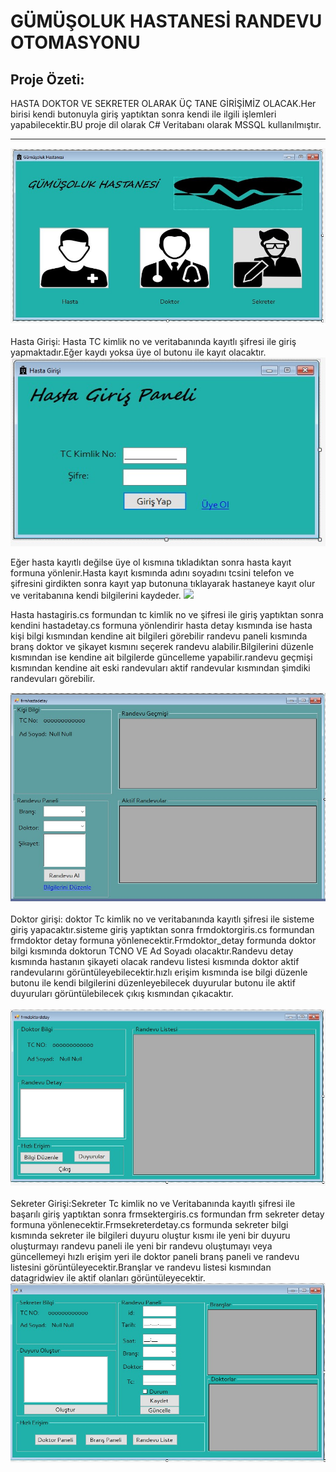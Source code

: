 



<h1><b>GÜMÜŞOLUK HASTANESİ RANDEVU OTOMASYONU</b></h1>





<b><h2>Proje Özeti:</h2></b>HASTA DOKTOR VE SEKRETER OLARAK ÜÇ TANE GİRİŞİMİZ OLACAK.Her birisi kendi butonuyla giriş yaptıktan sonra kendi ile ilgili işlemleri yapabilecektir.BU proje dil olarak C# Veritabanı olarak MSSQL kullanılmıştır.<br><hr>
![](girisler.jpg)


Hasta Girişi: Hasta TC kimlik no ve veritabanında kayıtlı şifresi ile giriş yapmaktadır.Eğer kaydı yoksa üye ol butonu ile kayıt olacaktır.
![](hastagiris.jpg)


Eğer hasta kayıtlı değilse üye ol kısmına tıkladıktan sonra hasta kayıt formuna yönlenir.Hasta kayıt kısmında adını soyadını tcsini telefon ve şifresini girdikten sonra kayıt yap butonuna tıklayarak hastaneye kayıt olur ve veritabanına kendi bilgilerini kaydeder.
![](hastakayıt.jpg)

Hasta  hastagiris.cs formundan tc kimlik no ve şifresi ile giriş yaptıktan sonra kendini hastadetay.cs formuna yönlendirir hasta detay kısmında ise hasta kişi bilgi kısmından kendine ait bilgileri görebilir randevu paneli kısmında branş doktor ve şikayet kısmını seçerek  randevu alabilir.Bilgilerini düzenle kısmından ise kendine ait bilgilerde güncelleme yapabilir.randevu geçmişi kısmından kendine ait eski randevuları aktif randevular kısmından şimdiki randevuları görebilir.

![](hastadetay.jpg)<br>
<br>
Doktor girişi: doktor Tc kimlik no ve veritabanında kayıtlı şifresi ile sisteme giriş yapacaktır.sisteme giriş yaptıktan sonra frmdoktorgiris.cs formundan frmdoktor detay formuna yönlenecektir.Frmdoktor_detay formunda doktor bilgi kısmında doktorun TCNO VE Ad Soyadı olacaktır.Randevu detay kısmında hastanın şikayeti olacak randevu listesi kısmında doktor aktif randevularını görüntüleyebilecektir.hızlı erişim kısmında ise bilgi düzenle butonu ile kendi bilgilerini düzenleyebilecek duyurular butonu ile aktif duyuruları görüntülebilecek çıkış kısmından çıkacaktır.<br>
<br>
![](doktordetay.jpg)<br>
<br>
Sekreter Girişi:Sekreter Tc kimlik no ve Veritabanında kayıtlı şifresi ile başarılı giriş yaptıktan sonra frmsektergiris.cs formundan frm sekreter detay formuna yönlenecektir.Frmsekreterdetay.cs formunda sekreter bilgi kısmında sekreter ile bilgileri duyuru oluştur kısmı ile yeni bir duyuru oluşturmayı randevu paneli ile yeni bir randevu oluştumayı veya güncellemeyi  hızlı erişim yeri ile doktor paneli branş paneli ve randevu listesini görüntüleyecektir.Branşlar ve randevu listesi kısmından datagridwiev ile aktif olanları görüntüleyecektir.
<br>
![](sekreterdetay.jpg)

